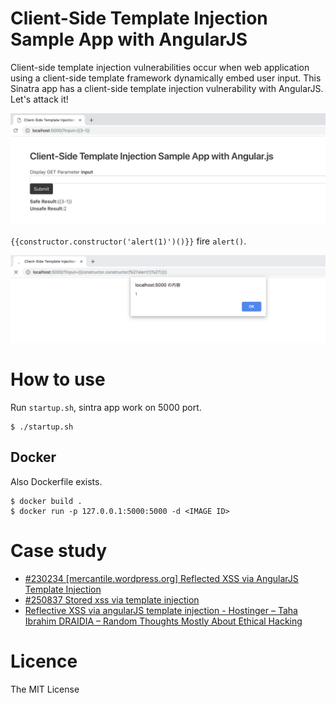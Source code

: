 # Client-Side Template Injection Sample App with AngularJS
Client-side template injection vulnerabilities occur when web application using a client-side template framework dynamically embed user input. 
This Sinatra app has a client-side template injection vulnerability with AngularJS. Let's attack it!

![img](./screenshots/screenshot.png)

`{{constructor.constructor('alert(1)')()}}` fire `alert()`.

![img2](./screenshots/screenshot2.png)

# How to use
Run `startup.sh`, sintra app work on 5000 port.

```
$ ./startup.sh
```

## Docker
Also Dockerfile exists.

```
$ docker build . 
$ docker run -p 127.0.0.1:5000:5000 -d <IMAGE ID>
```

# Case study
- [#230234 [mercantile.wordpress.org] Reflected XSS via AngularJS Template Injection](https://hackerone.com/reports/230234)
- [#250837 Stored xss via template injection](https://hackerone.com/reports/250837)
- [Reflective XSS via angularJS template injection - Hostinger – Taha Ibrahim DRAIDIA – Random Thoughts Mostly About Ethical Hacking](https://blog.ibrahimdraidia.com/xss-via-angularjs-template-injection_hostinger/)


# Licence
The MIT License
